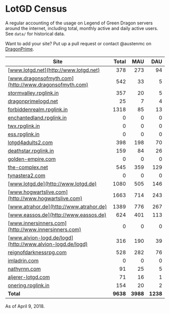 # LotGD Census
A regular accounting of the usage on Legend of Green Dragon servers around the internet, including total, monthly active and daily active users. See `data/` for historical data.

Want to add your site? Put up a pull request or contact @austenmc on [DragonPrime](http://dragonprime.net).


Site | Total | MAU | DAU
--- | ---:| ---:| ---:
[www.lotgd.net](http://www.lotgd.net)|378|273|94
[www.dragonsofmyth.com](http://www.dragonsofmyth.com)|542|33|5
[stormvalley.rpglink.in](http://stormvalley.rpglink.in)|357|20|5
[dragonprimelogd.net](http://dragonprimelogd.net)|25|7|4
[forbiddenrealm.rpglink.in](http://forbiddenrealm.rpglink.in)|1318|85|13
[enchantedland.rpglink.in](http://enchantedland.rpglink.in)|0|0|0
[twx.rpglink.in](http://twx.rpglink.in)|0|0|0
[ess.rpglink.in](http://ess.rpglink.in)|0|0|0
[lotgd4adults2.com](http://lotgd4adults2.com)|398|198|70
[deathstar.rpglink.in](http://deathstar.rpglink.in)|159|84|26
[golden-empire.com](http://golden-empire.com)|0|0|0
[the-complex.net](http://the-complex.net)|545|359|129
[tynastera2.com](http://tynastera2.com)|0|0|0
[www.lotgd.de](http://www.lotgd.de)|1080|505|146
[www.hogwartslive.com](http://www.hogwartslive.com)|1663|714|243
[www.atrahor.de](http://www.atrahor.de)|1389|776|267
[www.eassos.de](http://www.eassos.de)|624|401|113
[www.innersinners.com](http://www.innersinners.com)|0|0|0
[www.alvion-logd.de/logd](http://www.alvion-logd.de/logd)|316|190|39
[reignofdarknessrpg.com](http://reignofdarknessrpg.com)|528|282|76
[imladrin.com](http://imladrin.com)|0|0|0
[nathyrnn.com](http://nathyrnn.com)|91|25|5
[aljerer-lotgd.com](http://aljerer-lotgd.com)|71|16|1
[onering.rpglink.in](http://onering.rpglink.in)|154|20|2
**Total**|**9638**|**3988**|**1238**

As of April 9, 2018.
